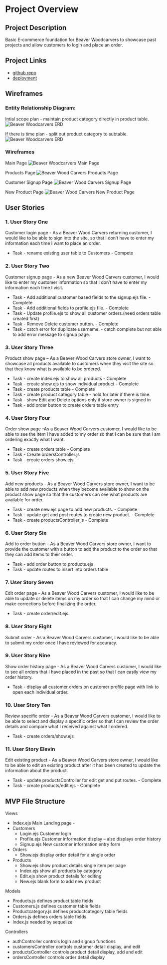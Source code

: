 # Project Overview

## Project Description

Basic E-commerce foundation for Beaver Woodcarvers to showcase past projects and allow customers to login and place an order.

## Project Links

- [github repo]()
- [deployment]()

## Wireframes

### Entity Relationship Diagram:

Intial scope plan - maintain product category directly in product table.
![Beaver Woodcarvers ERD](/images/Beaver_Woodcarvers_ERDv1.png)

If there is time plan - split out product category to subtable.
![Beaver Woodcarvers ERD](/images/Beaver_Woodcarvers_ERDv2.png)

### Wireframes

Main Page
![Beaver Woodcarvers Main Page](/images/Beaver_Wood_Carvers_Main_Page.png)

Products Page
![Beaver Wood Carvers Products Page](/images/BWC_Products_Page.png)

Customer Signup Page
![Beaver Wood Carvers Signup Page](/images/Beaver_Wood_Carvers_Signup_Page.png)

New Product Page
![Beaver Wood Carvers New Product Page](/images/Beaver_Wood_Carvers_New_Product_Page.png)

## User Stories

### 1. User Story One

Customer login page - As a Beaver Wood Carvers returning customer, I would like to be able to sign into the site, so that I don’t have to enter my information each time I want to place an order.

- Task - rename existing user table to Customers - Compete

### 2. User Story Two

Customer signup page - As a new Beaver Wood Carvers customer, I would like to enter my customer information so that I don’t have to enter my information each time I visit.

- Task - Add additional customer based fields to the signup.ejs file. - Complete
- Task - Add additional fields to profile.ejs file. - Complete
- Task - Update profile.ejs to show all customer orders.(need orders table created first)
- Task - Remove Delete customer button. - Complete
- Task - catch error for duplicate username. - catch complete but not able to add error message to signup page.

### 3. User Story Three

Product show page – As a Beaver Wood Carvers store owner, I want to showcase all products available to customers when they visit the site so that they know what is available to be ordered.

- Task - create index.ejs to show all products - Complete
- Task - create show.ejs to show individual product - Complete
- Task - create products table - Complete
- Task - create product category table - hold for later if there is time.
- Task - show Edit and Delete options only if store owner is signed in
- Task - add order button to create orders table entry

### 4. User Story Four

Order show page -As a Beaver Wood Carvers customer, I would like to be able to see the item I have added to my order so that I can be sure that I am ordering exactly what I want.

- Task - create orders table - Complete
- Task - Create ordersController.js
- Task - create orders show.ejs

### 5. User Story Five

Add new products - As a Beaver Wood Carvers store owner, I want to be able to add new products when they become available to show on the product show page so that the customers can see what products are available for order.

- Task - create new.ejs page to add new products. - Complete
- Task - update get and post routes to create new product. - Complete
- Task - create productsController.js - Complete

### 6. User Story Six

Add to order button – As a Beaver Wood Carvers store owner, I want to provide the customer with a button to add the product to the order so that they can add items to their order.

- Task - add order button to products.ejs
- Task - update routes to insert into orders table

### 7. User Story Seven

Edit order page - As a Beaver Wood Carvers customer, I would like to be able to update or delete items on my order so that I can change my mind or make corrections before finalizing the order.

- Task - create order/edit.ejs

### 8. User Story Eight

Submit order - As a Beaver Wood Carvers customer, I would like to be able to submit my order once I have reviewed for accuracy.

### 9. User Story Nine

Show order history page - As a Beaver Wood Carvers customer, I would like to see all orders that I have placed in the past so that I can easily view my order history.

- Task - display all customer orders on customer profile page with link to open each individual order.

### 10. User Story Ten

Review specific order - As a Beaver Wood Carvers customer, I would like to be able to select and display a specific order so that I can review the order details and compare what I received against what I ordered.

- Task - create orders/show.ejs

### 11. User Story Elevin

Edit existing product - As a Beaver Wood Carvers store owner, I would like to be able to edit an existing product after it has been created to update the information about the product.

- Task - update productsController for edit get and put routes. - Complete
- Task - create products/edit.ejs - Complete

## MVP File Structure

Views

- Index.ejs Main Landing page -
- Customers
  - Login.ejs Customer login
  - Profile.ejs Customer information display – also displays order history
  - Signup.ejs New customer information entry form
- Orders
  - Show.ejs display order detail for a single order
- Products
  - Show.ejs show product details single item per page
  - Index.ejs show all products by category
  - Edit.ejs show product details for editing
  - New.ejs blank form to add new product

Models

- Products.js defines product table fields
- Customers.js defines customer table fields
- Productcategory.js defines productcategory table fields
- Orders.js defines orders table fields
- Index.js needed by sequelize

Controllers

- authController controls login and signup functions
- customersController controls customer detail display, and edit
- productsController controls product detail display, add and edit
- ordersController controls order detail display

<!-- ### MVP/PostMVP - 5min

The functionality will then be divided into two separate lists: MPV and PostMVP. Carefully decided what is placed into your MVP as the client will expect this functionality to be implemented upon project completion.

#### MVP EXAMPLE

- Find and use external api
- Render data on page
- Allow user to interact with the page

#### PostMVP EXAMPLE

- Add localStorage or firebase for storage -->

<!-- ## Components

##### Writing out your components and its descriptions isn't a required part of the proposal but can be helpful.

Based on the initial logic defined in the previous sections try and breakdown the logic further into stateless/stateful components.

| Component |                          Description                          |
| --------- | :-----------------------------------------------------------: |
| App       | This will make the initial data pull and include React Router |
| Header    |          This will render the header include the nav          |
| Footer    |          This will render the header include the nav          |

## Time Frames

Time frames are also key in the development cycle. You have limited time to code all phases of the game. Your estimates can then be used to evalute game possibilities based on time needed and the actual time you have before game must be submitted. It's always best to pad the time by a few hours so that you account for the unknown so add and additional hour or two to each component to play it safe. Also, put a gif at the top of your Readme before you pitch, and you'll get a panda prize.

| Component        | Priority | Estimated Time | Time Invetsted | Actual Time |
| ---------------- | :------: | :------------: | :------------: | :---------: |
| Adding Form      |    H     |      3hrs      |     3.5hrs     |   3.5hrs    |
| Working with API |    H     |      3hrs      |     2.5hrs     |   2.5hrs    |
| Total            |    H     |      6hrs      |      5hrs      |    5hrs     |

## Additional Libraries

Use this section to list all supporting libraries and thier role in the project such as Axios, ReactStrap, D3, etc.

## Code Snippet

Use this section to include a brief code snippet of functionality that you are proud of an a brief description. Code snippet should not be greater than 10 lines of code.

```
function reverse(string) {
	// here is the code to reverse a string of text
}
```

## Issues and Resolutions

Use this section to list of all major issues encountered and their resolution.

#### SAMPLE.....

**ERROR**: app.js:34 Uncaught SyntaxError: Unexpected identifier
**RESOLUTION**: Missing comma after first object in sources {} object -->
